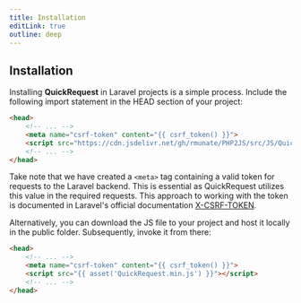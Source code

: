 ```yaml
---
title: Installation
editLink: true
outline: deep
---
```


## Installation

Installing **QuickRequest** in Laravel projects is a simple process. Include the following import statement in the HEAD section of your project:

```html
<head>
    <!-- ... -->
    <meta name="csrf-token" content="{{ csrf_token() }}">
    <script src="https://cdn.jsdelivr.net/gh/rmunate/PHP2JS/src/JS/QuickRequest/QuickRequest.min.js"></script>
    <!-- ... -->
</head>
```

Take note that we have created a `<meta>` tag containing a valid token for requests to the Laravel backend. This is essential as QuickRequest utilizes this value in the required requests. This approach to working with the token is documented in Laravel's official documentation [X-CSRF-TOKEN](https://laravel.com/docs/10.x/csrf#csrf-x-csrf-token).

Alternatively, you can download the JS file to your project and host it locally in the public folder. Subsequently, invoke it from there:

```html
<head>
    <!-- ... -->
    <meta name="csrf-token" content="{{ csrf_token() }}">
    <script src="{{ asset('QuickRequest.min.js') }}"></script>
    <!-- ... -->
</head>
```
